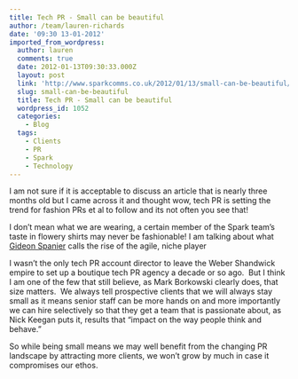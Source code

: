 ```yaml
---
title: Tech PR - Small can be beautiful
author: /team/lauren-richards
date: '09:30 13-01-2012'
imported_from_wordpress:
  author: lauren
  comments: true
  date: 2012-01-13T09:30:33.000Z
  layout: post
  link: 'http://www.sparkcomms.co.uk/2012/01/13/small-can-be-beautiful/'
  slug: small-can-be-beautiful
  title: Tech PR - Small can be beautiful
  wordpress_id: 1052
  categories:
    - Blog
  tags:
    - Clients
    - PR
    - Spark
    - Technology
---
```


I am not sure if it is acceptable to discuss an article that is nearly three months old but I came across it and thought wow, tech PR is setting the trend for fashion PRs et al to follow and its not often you see that!

I don’t mean what we are wearing, a certain member of the Spark team’s taste in flowery shirts may never be fashionable! I am talking about what [Gideon Spanier](http://www.thisislondon.co.uk/markets/article-23999123-tougher-times-for-pr-firms-in-squeezed-middle.do) calls the rise of the agile, niche player

I wasn’t the only tech PR account director to leave the Weber Shandwick empire to set up a boutique tech PR agency a decade or so ago.  But I think I am one of the few that still believe, as Mark Borkowski clearly does, that size matters.  We always tell prospective clients that we will always stay small as it means senior staff can be more hands on and more importantly we can hire selectively so that they get a team that is passionate about, as Nick Keegan puts it, results that “impact on the way people think and behave.”

So while being small means we may well benefit from the changing PR landscape by attracting more clients, we won’t grow by much in case it compromises our ethos.
